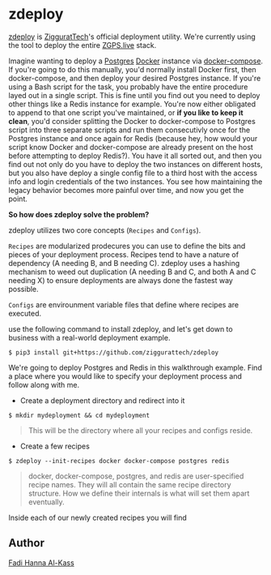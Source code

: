 # zdeploy
[zdeploy](https://github.com/ziggurattech/zdeploy) is [ZigguratTech](http://ziggurat.tech)'s official deployment utility. We're currently using the tool to deploy the entire [ZGPS.live](https://zgps.live) stack.

Imagine wanting to deploy a [Postgres](#) [Docker](#) instance via [docker-compose](#). If you're going to do this manually, you'd normally install Docker first, then docker-compose, and then deploy your desired Postgres instance. If you're using a Bash script for the task, you probably have the entire procedure layed out in a single script. This is fine until you find out you need to deploy other things like a Redis instance for example. You're now either obligated to append to that one script you've maintained, or <b>if you like to keep it clean</b>, you'd consider splitting the Docker to docker-compose to Postgres script into three separate scripts and run them consecutivly once for the Postgres instance and once again for Redis (because hey, how would your script know Docker and docker-compose are already present on the host before attempting to deploy Redis?). You have it all sorted out, and then you find out not only do you have to deploy the two instances on different hosts, but you also have deploy a single config file to a third host with the access info and login credentials of the two instances. You see how maintaining the legacy behavior becomes more painful over time, and now you get the point.

<b>So how does zdeploy solve the problem?</b>

zdeploy utilizes two core concepts (`Recipes` and `Configs`).

`Recipes` are modularized prodecures you can use to define the bits and pieces of your deployment process. Recipes tend to have a nature of dependency (A needing B, and B needing C). zdeploy uses a hashing mechanism to weed out duplication (A needing B and C, and both A and C needing X) to ensure deployments are always done the fastest way possible.

`Configs` are envirounment variable files that define where recipes are executed.

use the following command to install zdeploy, and let's get down to business with a real-world deployment example.

```
$ pip3 install git+https://github.com/ziggurattech/zdeploy
```

We're going to deploy Postgres and Redis in this walkthrough example. Find a place where you would like to specify your deployment process and follow along with me.

* Create a deployment directory and redirect into it

```
$ mkdir mydeployment && cd mydeployment
```

> This will be the directory where all your recipes and configs reside.

* Create a few recipes

```
$ zdeploy --init-recipes docker docker-compose postgres redis
```

> docker, docker-compose, postgres, and redis are user-specified recipe names. They will all contain the same recipe directory structure. How we define their internals is what will set them apart eventually.

Inside each of our newly created recipes you will find 

## Author
[Fadi Hanna Al-Kass](https://github.com/alkass)
